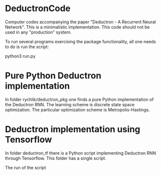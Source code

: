 # DeductronCode
Computer codes accompanying the paper "Deductron - A Recurrent Neural Network".
This is a minimalistic implementation. This code should not be used in
any "production" system.

To run several programs exercising the package functionality, all one
needs to do is run the script:

python3 run.py

# Pure Python Deductron implementation
In folder rychlik/deductron_pkg one finds a pure Python implementation of the Deductron RNN.
The learning scheme is discrete state space optimization.
The particular optimization scheme is Metropolis-Hastings.

# Deductron implementation using Tensorflow
In folder deductron_tf there is a Python script implementing Deductron RNN
through Tensorflow. This folder has a single script.

The run of the script
